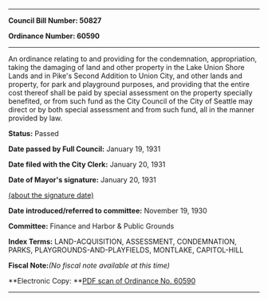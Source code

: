 

********

**Council Bill Number: 50827**
   
**Ordinance Number: 60590**
********

 An ordinance relating to and providing for the condemnation, appropriation, taking the damaging of land and other property in the Lake Union Shore Lands and in Pike's Second Addition to Union City, and other lands and property, for park and playground purposes, and providing that the entire cost thereof shall be paid by special assessment on the property specially benefited, or from such fund as the City Council of the City of Seattle may direct or by both special assessment and from such fund, all in the manner provided by law.

**Status:** Passed
   
**Date passed by Full Council:** January 19, 1931
   
**Date filed with the City Clerk:** January 20, 1931
   
**Date of Mayor's signature:** January 20, 1931
   
[(about the signature date)](/~public/approvaldate.htm)
   
   
   
**Date introduced/referred to committee:** November 19, 1930
   
**Committee:** Finance and Harbor & Public Grounds
   
   
**Index Terms:** LAND-ACQUISITION, ASSESSMENT, CONDEMNATION, PARKS, PLAYGROUNDS-AND-PLAYFIELDS, MONTLAKE, CAPITOL-HILL

**Fiscal Note:**_(No fiscal note available at this time)_

**Electronic Copy: **[PDF scan of Ordinance No. 60590](/~archives/Ordinances/Ord_60590.pdf)

********

